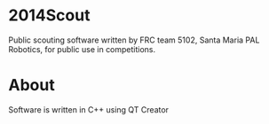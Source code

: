 2014Scout
=========

Public scouting software written by FRC team 5102, Santa Maria PAL Robotics, for public use in competitions.


About
=====

Software is written in C++ using QT Creator
